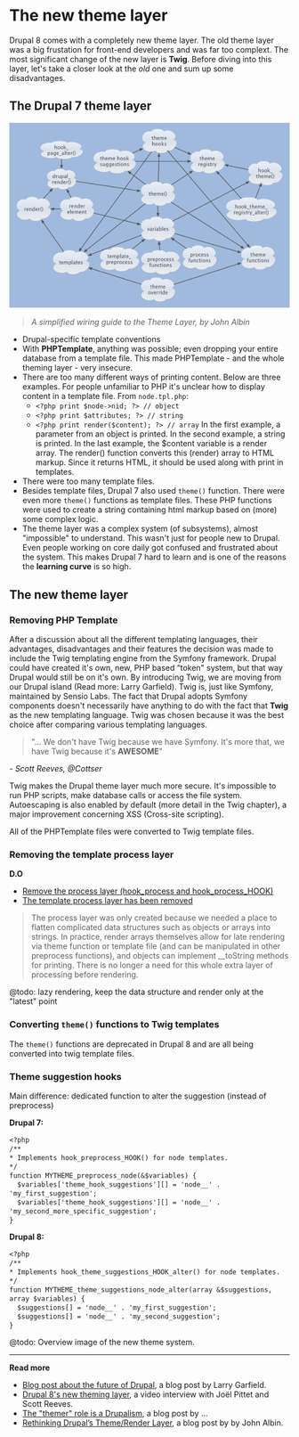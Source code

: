 # The new theme layer

Drupal 8 comes with a completely new theme layer. The old theme layer was a big frustation for front-end developers and was far too complext. The most significant change of the new layer is **Twig**. Before diving into this layer, let's take a closer look at the *old* one and sum up some disadvantages.

## The Drupal 7 theme layer

![A simplified wiring guide to the Theme Layer](../img/theme-system.png)

> *A simplified wiring guide to the Theme Layer, by John Albin*

- Drupal-specific template conventions
- With **PHPTemplate**, anything was possible; even dropping your entire database from a template file. This made PHPTemplate - and the whole theming layer - very insecure.
- There are too many different ways of printing content. Below are three examples. For people unfamiliar to PHP it's unclear how to display content in a template file. 
  From `node.tpl.php`:
  - `<?php print $node->nid; ?> // object`
  - `<?php print $attributes; ?> // string`
  - `<?php print render($content); ?> // array`
  In the first example, a parameter from an object is printed. In the second example, a string is printed. In the last example, the $content variable is a render array. The render() function converts this (render) array to HTML markup. Since it returns HTML, it should be used along with print in templates. 
- There were too many template files.
- Besides template files, Drupal 7 also used `theme()` function. There were even more `theme()` functions as template files. These PHP functions were used to create a string containing html markup based on (more) some complex logic.
- The theme layer was a complex system (of subsystems), almost "impossible" to understand. This wasn't just for people new to Drupal. Even people working on core daily got confused and frustrated about the system. This makes Drupal 7 hard to learn and is one of the reasons the **learning curve** is so high.

## The new theme layer

### Removing PHP Template

After a discussion about all the different templating languages, their advantages, disadvantages and their features the decision was made to include the Twig templating engine from the Symfony framework. Drupal could have created it's own, new, PHP based “token" system, but that way Drupal would still be on it's own. By introducing Twig, we are moving from our Drupal island (Read more: Larry Garfield). Twig is, just like Symfony, maintained by Sensio Labs. The fact that Drupal adopts Symfony components doesn't necessarily have anything to do with the fact that **Twig** as the new templating language. Twig was chosen because it was the best choice after comparing various templating languages.

> "… We don't have Twig because we have Symfony. It's more that,  we have Twig because it's **AWESOME**"

*- Scott Reeves, @Cottser*

Twig makes the Drupal theme layer much more secure. It's impossible to run PHP scripts, make database calls or access the file system. Autoescaping is also enabled by default (more detail in the Twig chapter), a major improvement concerning XSS (Cross-site scripting).

All of the PHPTemplate files were converted to Twig template files.

### Removing the template process layer

**D.O**

- [Remove the process layer (hook_process and hook_process_HOOK)](https://www.drupal.org/node/1843650)
- [The template process layer has been removed](https://www.drupal.org/node/2038981)

> The process layer was only created because we needed a place to flatten complicated data structures such as objects or arrays into strings. In practice, render arrays themselves allow for late rendering via theme function or template file (and can be manipulated in other preprocess functions), and objects can implement __toString methods for printing. There is no longer a need for this whole extra layer of processing before rendering.

@todo: lazy rendering, keep the data structure and render only at the "latest" point

### Converting `theme()` functions to Twig templates

The `theme()` functions are deprecated in Drupal 8 and are all being converted into twig template files.

### Theme suggestion hooks

Main difference: dedicated function to alter the suggestion (instead of preprocess)

**Drupal 7:**

    <?php
    /**
    * Implements hook_preprocess_HOOK() for node templates.
    */
    function MYTHEME_preprocess_node(&$variables) {
      $variables['theme_hook_suggestions'][] = 'node__' . 'my_first_suggestion';
      $variables['theme_hook_suggestions'][] = 'node__' . 'my_second_more_specific_suggestion';
    }

**Drupal 8:**

    <?php
    /**
    * Implements hook_theme_suggestions_HOOK_alter() for node templates.
    */
    function MYTHEME_theme_suggestions_node_alter(array &$suggestions, array $variables) {
      $suggestions[] = 'node__' . 'my_first_suggestion';
      $suggestions[] = 'node__' . 'my_second_suggestion';
    }

@todo: Overview image of the new theme system.

***

**Read more**

- [Blog post about the future of Drupal](http://www.garfieldtech.com/blog/off-the-island-2013), a blog post by Larry Garfield.
- [Drupal 8's new theming layer](https://www.youtube.com/watch?v=Gp3lforZ3ZE), a video interview with Joël Pittet and Scott Reeves.
- [The "themer" role is a Drupalism](http://dqxtech.net/blog/2014-10-06/themer-role-drupalism), a blog post by …
- [Rethinking Drupal’s Theme/Render Layer](http://john.albin.net/drupal/arrays-of-doom), a blog post by by John Albin.

